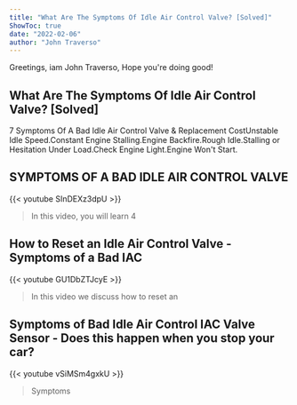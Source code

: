 ```yaml
---
title: "What Are The Symptoms Of Idle Air Control Valve? [Solved]"
ShowToc: true 
date: "2022-02-06"
author: "John Traverso" 
---
```


Greetings, iam John Traverso, Hope you're doing good!
## What Are The Symptoms Of Idle Air Control Valve? [Solved]
 7 Symptoms Of A Bad Idle Air Control Valve & Replacement CostUnstable Idle Speed.Constant Engine Stalling.Engine Backfire.Rough Idle.Stalling or Hesitation Under Load.Check Engine Light.Engine Won't Start.

## SYMPTOMS OF A BAD IDLE AIR CONTROL VALVE
{{< youtube SInDEXz3dpU >}}
>In this video, you will learn 4 

## How to Reset an Idle Air Control Valve - Symptoms of a Bad IAC
{{< youtube GU1DbZTJcyE >}}
>In this video we discuss how to reset an 

## Symptoms of Bad Idle Air Control IAC Valve Sensor - Does this happen when you stop your car?
{{< youtube vSiMSm4gxkU >}}
>Symptoms


